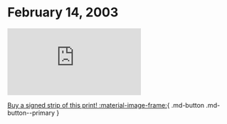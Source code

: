 # February 14, 2003

![](https://www.achewood.com/comic.php?date=02142003)

[Buy a signed strip of this print! :material-image-frame:](https://achewood-holiday-pop-up.myshopify.com/products/strip#02142003){ .md-button .md-button--primary }
